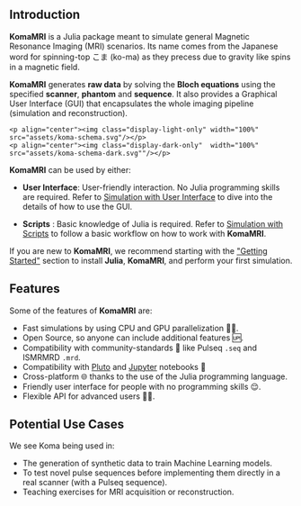 ## Introduction

**KomaMRI** is a Julia package meant to simulate general Magnetic Resonance Imaging (MRI) scenarios. Its name comes from the Japanese word for spinning-top こま (ko-ma) as they precess due to gravity like spins in a magnetic field.

**KomaMRI** generates **raw data** by solving the **Bloch equations** using the specified **scanner**, **phantom** and **sequence**. It also provides a Graphical User Interface (GUI) that encapsulates the whole imaging pipeline (simulation and reconstruction).

```@raw html
<p align="center"><img class="display-light-only" width="100%" src="assets/koma-schema.svg"/></p>
<p align="center"><img class="display-dark-only"  width="100%" src="assets/koma-schema-dark.svg""/></p>
```

**KomaMRI** can be used by either:
* **User Interface**: User-friendly interaction. No Julia programming skills are required. Refer to [Simulation with User Interface](ui-details.md) to dive into the details of how to use the GUI.

* **Scripts** : Basic knowledge of Julia is required. Refer to [Simulation with Scripts](programming-workflow.md) to follow a basic workflow on how to work with **KomaMRI**.

If you are new to **KomaMRI**, we recommend starting with the ["Getting Started"](getting-started.md) section to install **Julia**, **KomaMRI**, and perform your first simulation.


## Features

Some of the features of **KomaMRI** are:
* Fast simulations by using CPU and GPU parallelization 🏃💨.
* Open Source, so anyone can include additional features 🆙.
* Compatibility with community-standards 🤝 like Pulseq `.seq` and ISMRMRD `.mrd`.
* Compatibility with [Pluto](notebooks.md#Using-KomaMRI-with-Pluto) and [Jupyter](notebooks.md#Using-KomaMRI-with-Jupyter) notebooks 🎈
* Cross-platform 🌐 thanks to the use of the Julia programming language.
* Friendly user interface for people with no programming skills 😌.
* Flexible API for advanced users 👨‍💻.

## Potential Use Cases

We see Koma being used in:
* The generation of synthetic data to train Machine Learning models.
* To test novel pulse sequences before implementing them directly in a real scanner (with a Pulseq sequence).
* Teaching exercises for  MRI acquisition or reconstruction.
